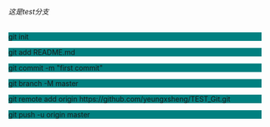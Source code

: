 ###### 这是test分支
<p style="background:#008080;">git init</p>
<p style="background:#008080;">git add README.md</p>
<p style="background:#008080;">git commit -m "first commit"</p>
<p style="background:#008080;">git branch -M master</p>
<p style="background:#008080;">git remote add origin https://github.com/yeungxsheng/TEST_Git.git</p>
<p style="background:#008080;">git push -u origin master</p>
